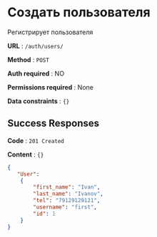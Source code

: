 # Создать пользователя

Регистрирует пользователя

**URL** : `/auth/users/`

**Method** : `POST`

**Auth required** : NO

**Permissions required** : None

**Data constraints** : `{}`

## Success Responses

**Code** : `201 Created`

**Content** : `{}`

```json
{
   "User":
    {
        "first_name": "Ivan",
        "last_name": "Ivanov",
        "tel": "79129129121",
        "username": "first",
        "id": 1
    }
}
```